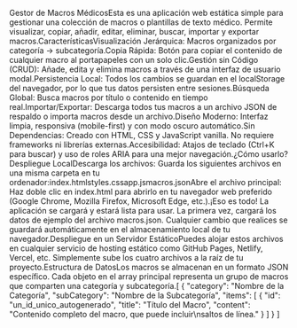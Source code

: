 Gestor de Macros MédicosEsta es una aplicación web estática simple para gestionar una colección de macros o plantillas de texto médico. Permite visualizar, copiar, añadir, editar, eliminar, buscar, importar y exportar macros.CaracterísticasVisualización Jerárquica: Macros organizados por categoría → subcategoría.Copia Rápida: Botón para copiar el contenido de cualquier macro al portapapeles con un solo clic.Gestión sin Código (CRUD): Añade, edita y elimina macros a través de una interfaz de usuario modal.Persistencia Local: Todos los cambios se guardan en el localStorage del navegador, por lo que tus datos persisten entre sesiones.Búsqueda Global: Busca macros por título o contenido en tiempo real.Importar/Exportar: Descarga todos tus macros a un archivo JSON de respaldo o importa macros desde un archivo.Diseño Moderno: Interfaz limpia, responsiva (mobile-first) y con modo oscuro automático.Sin Dependencias: Creado con HTML, CSS y JavaScript vanilla. No requiere frameworks ni librerías externas.Accesibilidad: Atajos de teclado (Ctrl+K para buscar) y uso de roles ARIA para una mejor navegación.¿Cómo usarlo?Despliegue LocalDescarga los archivos: Guarda los siguientes archivos en una misma carpeta en tu ordenador:index.htmlstyles.cssapp.jsmacros.jsonAbre el archivo principal: Haz doble clic en index.html para abrirlo en tu navegador web preferido (Google Chrome, Mozilla Firefox, Microsoft Edge, etc.).¡Eso es todo! La aplicación se cargará y estará lista para usar. La primera vez, cargará los datos de ejemplo del archivo macros.json. Cualquier cambio que realices se guardará automáticamente en el almacenamiento local de tu navegador.Despliegue en un Servidor EstáticoPuedes alojar estos archivos en cualquier servicio de hosting estático como GitHub Pages, Netlify, Vercel, etc. Simplemente sube los cuatro archivos a la raíz de tu proyecto.Estructura de DatosLos macros se almacenan en un formato JSON específico. Cada objeto en el array principal representa un grupo de macros que comparten una categoría y subcategoría.[
  {
    "category": "Nombre de la Categoría",
    "subCategory": "Nombre de la Subcategoría",
    "items": [
      {
        "id": "un_id_unico_autogenerado",
        "title": "Título del Macro",
        "content": "Contenido completo del macro, que puede incluir\nsaltos de línea."
      }
    ]
  }
]
